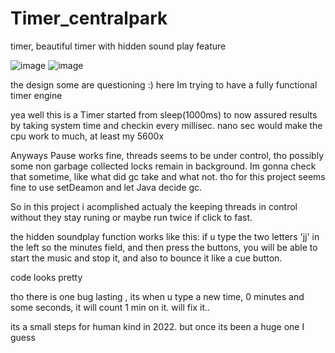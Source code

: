 # Timer_centralpark
timer, beautiful timer with hidden sound play feature

![image](https://user-images.githubusercontent.com/105649203/202902288-1b346973-7904-4bbe-a09d-13f80fc4f4de.png)
![image](https://user-images.githubusercontent.com/105649203/203039202-00b5fb1b-d470-43b2-9d82-5bdfeaecbaeb.png)


the design some are questioning :) here Im trying to have a fully functional timer engine

yea well this is a Timer started from sleep(1000ms) to now assured results by taking system time and checkin every millisec.
nano sec would make the cpu work to much, at least my 5600x 

Anyways Pause works fine, threads seems to be under control, tho possibly some non garbage collected locks remain in background. 
Im gonna check that sometime, like what did gc take and what not. tho for this project seems fine to use setDeamon and let Java decide gc. 

So in this project i acomplished actualy the keeping threads in control without they stay runing or maybe run twice if click to fast. 

the hidden soundplay function works like this:  if u type the two letters 'jj' in the left so the minutes field, and then press the buttons, 
you will be able to start the music and stop it, and also to bounce it like a cue button. 

code looks pretty

tho there is one bug lasting , its when u type a new time, 0 minutes and some seconds, it will count 1 min on it. will fix it..
 
its a small steps for human kind in 2022. but once its been a huge one I guess

